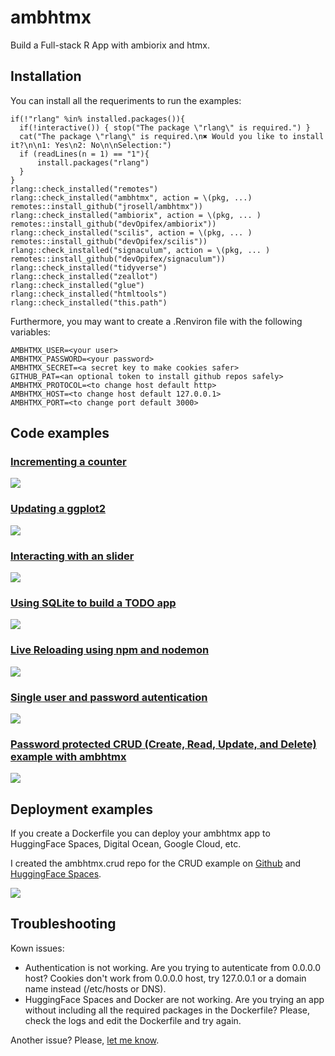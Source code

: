 # ambhtmx

Build a Full-stack R App with ambiorix and htmx.

## Installation

You can install all the requeriments to run the examples:

```
if(!"rlang" %in% installed.packages()){
  if(!interactive()) { stop("The package \"rlang\" is required.") }
  cat("The package \"rlang\" is required.\n✖ Would you like to install it?\n\n1: Yes\n2: No\n\nSelection:")  
  if (readLines(n = 1) == "1"){
      install.packages("rlang")
  }  
}
rlang::check_installed("remotes")
rlang::check_installed("ambhtmx", action = \(pkg, ...) remotes::install_github("jrosell/ambhtmx"))
rlang::check_installed("ambiorix", action = \(pkg, ... ) remotes::install_github("devOpifex/ambiorix"))
rlang::check_installed("scilis", action = \(pkg, ... ) remotes::install_github("devOpifex/scilis"))
rlang::check_installed("signaculum", action = \(pkg, ... ) remotes::install_github("devOpifex/signaculum"))
rlang::check_installed("tidyverse")
rlang::check_installed("zeallot")
rlang::check_installed("glue")
rlang::check_installed("htmltools")
rlang::check_installed("this.path")
```

Furthermore, you may want to create a .Renviron file with the following variables:

```
AMBHTMX_USER=<your user>
AMBHTMX_PASSWORD=<your password>
AMBHTMX_SECRET=<a secret key to make cookies safer>
GITHUB_PAT=<an optional token to install github repos safely>
AMBHTMX_PROTOCOL=<to change host default http>
AMBHTMX_HOST=<to change host default 127.0.0.1>
AMBHTMX_PORT=<to change port default 3000>
````

## Code examples

### [Incrementing a counter](https://github.com/jrosell/ambhtmx/blob/main/inst/examples/01-counter.R)
[![](https://raw.githubusercontent.com/jrosell/ambhtmx/main/inst/examples/01.png)](https://github.com/jrosell/ambhtmx/blob/main/inst/examples/01-counter.R)

### [Updating a ggplot2](https://github.com/jrosell/ambhtmx/blob/main/inst/examples/02-ggplot2.R)
[![](https://raw.githubusercontent.com/jrosell/ambhtmx/main/inst/examples/02.png)](https://github.com/jrosell/ambhtmx/blob/main/inst/examples/02-ggplot2.R)

### [Interacting with an slider](https://github.com/jrosell/ambhtmx/blob/main/inst/examples/03-slider.R)
[![](https://raw.githubusercontent.com/jrosell/ambhtmx/main/inst/examples/03.png)](https://github.com/jrosell/ambhtmx/blob/main/inst/examples/03-slider.R)

### [Using SQLite to build a TODO app](https://github.com/jrosell/ambhtmx/blob/main/inst/examples/04-todo.R)
[![](https://raw.githubusercontent.com/jrosell/ambhtmx/main/inst/examples/04.png)](https://github.com/jrosell/ambhtmx/blob/main/inst/examples/04-todo.R)

### [Live Reloading using npm and nodemon](https://github.com/jrosell/ambhtmx/blob/main/inst/examples/05-live.R)
[![](https://raw.githubusercontent.com/jrosell/ambhtmx/main/inst/examples/05.png)](https://github.com/jrosell/ambhtmx/blob/main/inst/examples/05-live.R)

### [Single user and password autentication](https://github.com/jrosell/ambhtmx/blob/main/inst/examples/06-basic-auth.R)
[![](https://raw.githubusercontent.com/jrosell/ambhtmx/main/inst/examples/06.png)](https://github.com/jrosell/ambhtmx/blob/main/inst/examples/06-basic-auth.R)


### [Password protected CRUD (Create, Read, Update, and Delete) example with ambhtmx](https://github.com/jrosell/ambhtmx/blob/main/inst/examples/07-crud.R)
[![](https://raw.githubusercontent.com/jrosell/ambhtmx/main/inst/examples/07.png)](https://github.com/jrosell/ambhtmx/blob/main/inst/examples/07-crud.R)


## Deployment examples

If you create a Dockerfile you can deploy your ambhtmx app to HuggingFace Spaces, Digital Ocean, Google Cloud, etc.

I created the ambhtmx.crud repo for the CRUD example on [Github](https://github.com/jrosell/ambhtmx.crud) and [HuggingFace Spaces](https://huggingface.co/spaces/jrosell/ambhtmx.crud).

![](https://raw.githubusercontent.com/jrosell/ambhtmx/main/inst/examples/huggingface-spaces-Dockerfile.png)


## Troubleshooting

Kown issues:

* Authentication is not working. Are you trying to autenticate from 0.0.0.0 host? Cookies don't work from 0.0.0.0 host, try 127.0.0.1 or a domain name instead (/etc/hosts or DNS).
* HuggingFace Spaces and Docker are not working. Are you trying an app without including all the required packages in the Dockerfile? Please, check the logs and edit the Dockerfile and try again.

Another issue? Please, [let me know](https://github.com/jrosell/ambhtmx/issues).